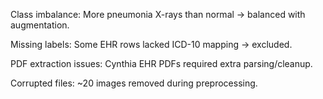 Class imbalance: More pneumonia X-rays than normal → balanced with augmentation.

Missing labels: Some EHR rows lacked ICD-10 mapping → excluded.

PDF extraction issues: Cynthia EHR PDFs required extra parsing/cleanup.

Corrupted files: ~20 images removed during preprocessing.
